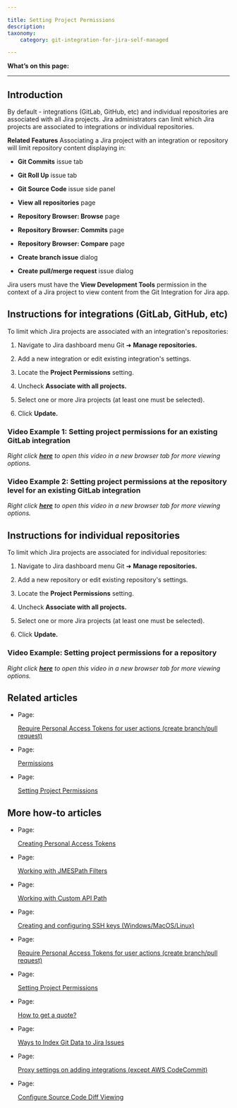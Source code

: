 ```yaml
---

title: Setting Project Permissions
description:
taxonomy:
    category: git-integration-for-jira-self-managed

---
```

**What’s on this page:**

* * *

## Introduction

By default - integrations (GitLab, GitHub, etc) and individual repositories are associated with all Jira projects. Jira administrators can limit which Jira projects are associated to integrations or individual repositories.

**Related Features**
Associating a Jira project with an integration or repository will limit repository content displaying in:

*   **Git Commits** issue tab

*   **Git Roll Up** issue tab

*   **Git Source Code** issue side panel 

*   **View all repositories** page

*   **Repository Browser: Browse** page

*   **Repository Browser: Commits** page

*   **Repository Browser: Compare** page

*   **Create branch issue** dialog

*   **Create pull/merge request** issue dialog


Jira users must have the **View Development Tools** permission in the context of a Jira project to view content from the Git Integration for Jira app.

## Instructions for integrations (GitLab, GitHub, etc)

To limit which Jira projects are associated with an integration's repositories:

1.  Navigate to Jira dashboard menu Git ➜ **Manage repositories.**

2.  Add a new integration or edit existing integration's settings.

3.  Locate the **Project Permissions** setting.

4.  Uncheck **Associate with all projects.**

5.  Select one or more Jira projects (at least one must be selected).

6.  Click **Update.**


### **Video Example 1:** Setting project permissions for an existing GitLab integration

_Right click_ [_**here**_](https://bigbrassband.wistia.com/medias/rnm5t639cz) _to open this video in a new browser tab for more viewing options._

### **Video Example 2:** Setting project permissions at the repository level for an existing GitLab integration

_Right click_ [_**here**_](https://bigbrassband.wistia.com/medias/fder2qnpgw) _to open this video in a new browser tab for more viewing options._

## Instructions for individual repositories

To limit which Jira projects are associated for individual repositories:

1.  Navigate to Jira dashboard menu Git ➜ **Manage repositories.**

2.  Add a new repository or edit existing repository's settings.

3.  Locate the **Project Permissions** setting.

4.  Uncheck **Associate with all projects.**

5.  Select one or more Jira projects (at least one must be selected).

6.  Click **Update.**


### **Video Example:** Setting project permissions for a repository 

_Right click_ [_**here**_](https://bigbrassband.wistia.com/medias/xvzj32nxou) _to open this video in a new browser tab for more viewing options._

## Related articles

*   Page:

    [Require Personal Access Tokens for user actions (create branch/pull request)](/wiki/spaces/GIJDC/pages/317390849)

*   Page:

    [Permissions](/wiki/spaces/GIJDC/pages/408453129/Permissions)

*   Page:

    [Setting Project Permissions](/wiki/spaces/GIJDC/pages/509444154/Setting+Project+Permissions)


## More how-to articles

*   Page:

    [Creating Personal Access Tokens](/wiki/spaces/GIJDC/pages/107380737/Creating+Personal+Access+Tokens)

*   Page:

    [Working with JMESPath Filters](/wiki/spaces/GIJDC/pages/135430238/Working+with+JMESPath+Filters)

*   Page:

    [Working with Custom API Path](/wiki/spaces/GIJDC/pages/135331922/Working+with+Custom+API+Path)

*   Page:

    [Creating and configuring SSH keys (Windows/MacOS/Linux)](/wiki/spaces/GIJDC/pages/183271450)

*   Page:

    [Require Personal Access Tokens for user actions (create branch/pull request)](/wiki/spaces/GIJDC/pages/317390849)

*   Page:

    [Setting Project Permissions](/wiki/spaces/GIJDC/pages/509444154/Setting+Project+Permissions)

*   Page:

    [How to get a quote?](/wiki/spaces/GIJDC/pages/1165721603)

*   Page:

    [Ways to Index Git Data to Jira Issues](/wiki/spaces/GIJDC/pages/1207828916/Ways+to+Index+Git+Data+to+Jira+Issues)

*   Page:

    [Proxy settings on adding integrations (except AWS CodeCommit)](/wiki/spaces/GIJDC/pages/1808007195)

*   Page:

    [Configure Source Code Diff Viewing](/wiki/spaces/GIJDC/pages/2054881287/Configure+Source+Code+Diff+Viewing)